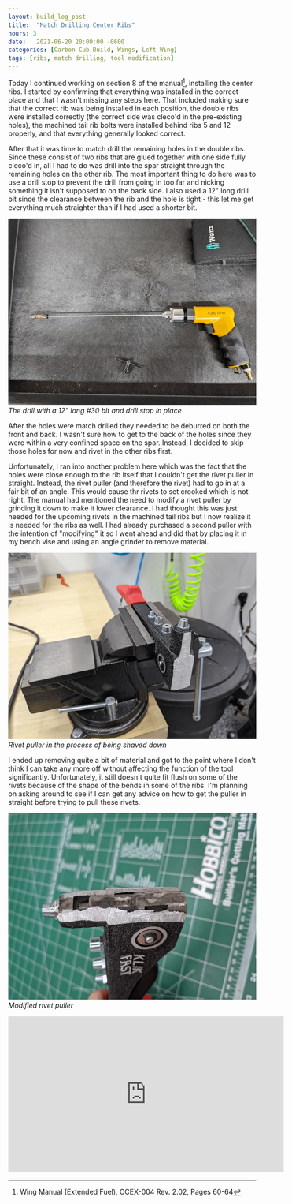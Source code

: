 ```yaml
---
layout: build_log_post
title:  "Match Drilling Center Ribs"
hours: 3
date:   2021-06-20 20:00:00 -0600
categories: [Carbon Cub Build, Wings, Left Wing]
tags: [ribs, match drilling, tool modification]
---
```


Today I continued working on section 8 of the manual[^section-8-ref], installing the center ribs. I started by confirming that everything was installed in the correct place and that I wasn't missing any steps here. That included making sure that the correct rib was being installed in each position, the double ribs were installed correctly (the correct side was cleco'd in the pre-existing holes), the machined tail rib bolts were installed behind ribs 5 and 12 properly, and that everything generally looked correct.

After that it was time to match drill the remaining holes in the double ribs. Since these consist of two ribs that are glued together with one side fully cleco'd in, all I had to do was drill into the spar straight through the remaining holes on the other rib. The most important thing to do here was to use a drill stop to prevent the drill from going in too far and nicking something it isn't supposed to on the back side. I also used a 12" long drill bit since the clearance between the rib and the hole is tight - this let me get everything much straighter than if I had used a shorter bit.

![Desktop View](/assets/img/posts/2021-06-20-match-drilling-center-ribs/drill_setup.png)
_The drill with a 12" long #30 bit and drill stop in place_

After the holes were match drilled they needed to be deburred on both the front and back. I wasn't sure how to get to the back of the holes since they were within a very confined space on the spar. Instead, I decided to skip those holes for now and rivet in the other ribs first.

Unfortunately, I ran into another problem here which was the fact that the holes were close enough to the rib itself that I couldn't get the rivet puller in straight. Instead, the rivet puller (and therefore the rivet) had to go in at a fair bit of an angle. This would cause thr rivets to set crooked which is not right. The manual had mentioned the need to modify a rivet puller by grinding it down to make it lower clearance. I had thought this was just needed for the upcoming rivets in the machined tail ribs but I now realize it is needed for the ribs as well. I had already purchased a second puller with the intention of "modifying" it so I went ahead and did that by placing it in my bench vise and using an angle grinder to remove material.

![Desktop View](/assets/img/posts/2021-06-20-match-drilling-center-ribs/grinding_setup.png)
_Rivet puller in the process of being shaved down_

I ended up removing quite a bit of material and got to the point where I don't think I can take any more off without affecting the function of the tool significantly. Unfortunately, it still doesn't quite fit flush on some of the rivets because of the shape of the bends in some of the ribs. I'm planning on asking around to see if I can get any advice on how to get the puller in straight before trying to pull these rivets.

![Desktop View](/assets/img/posts/2021-06-20-match-drilling-center-ribs/modified_puller.png)
_Modified rivet puller_

<iframe width="560" height="315" src="https://www.youtube.com/embed/aLeyIJ8Nm-I" title="YouTube video player" frameborder="0" allow="accelerometer; autoplay; clipboard-write; encrypted-media; gyroscope; picture-in-picture" allowfullscreen></iframe>

[^section-8-ref]: Wing Manual (Extended Fuel), CCEX-004 Rev. 2.02, Pages 60-64